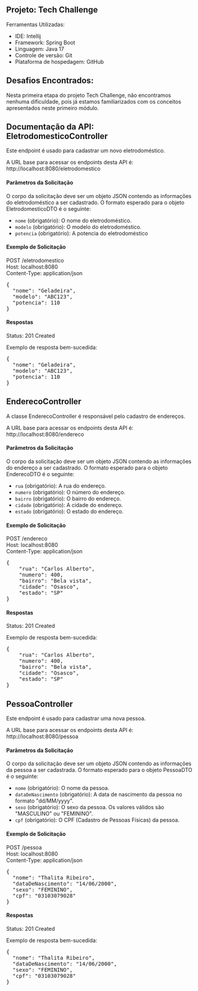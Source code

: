 ## Projeto: Tech Challenge

Ferramentas Utilizadas:

- IDE: Intellij
- Framework: Spring Boot
- Linguagem: Java 17
- Controle de versão: Git
- Plataforma de hospedagem: GitHub

## Desafios Encontrados:
Nesta primeira etapa do projeto Tech Challenge, não encontramos nenhuma dificuldade, pois já estamos familiarizados com os conceitos apresentados neste primeiro módulo.

## Documentação da API: EletrodomesticoController 
Este endpoint é usado para cadastrar um novo eletrodoméstico.

A URL base para acessar os endpoints desta API é: http://localhost:8080/eletrodomestico

#### Parâmetros da Solicitação

O corpo da solicitação deve ser um objeto JSON contendo as informações do eletrodoméstico a ser cadastrado. O formato esperado para o objeto EletrodomesticoDTO é o seguinte:
* `nome` (obrigatório): O nome do eletrodoméstico.
* `modelo` (obrigatório): O modelo do eletrodoméstico.
* `potencia` (obrigatório): A potencia do eletrodoméstico

#### Exemplo de Solicitação
POST /eletrodomestico <br>
Host: localhost:8080 <br>
Content-Type: application/json <br>

<pre>
{
  "nome": "Geladeira",
  "modelo": "ABC123",
  "potencia": 110
}
</pre>

####  Respostas

Status: 201 Created

Exemplo de resposta bem-sucedida:

<pre>
{
  "nome": "Geladeira",
  "modelo": "ABC123",
  "potencia": 110
}
</pre>

## EnderecoController
A classe EnderecoController é responsável pelo cadastro de endereços.

A URL base para acessar os endpoints desta API é: http://localhost:8080/endereco

#### Parâmetros da Solicitação

O corpo da solicitação deve ser um objeto JSON contendo as informações do endereço a ser cadastrado. O formato esperado para o objeto EnderecoDTO é o seguinte:
* `rua` (obrigatório): A rua do endereço.
* `numero` (obrigatório): O número do endereço.
* `bairro` (obrigatório): O bairro do endereço.
* `cidade` (obrigatório): A cidade do endereço.
* `estado` (obrigatório): O estado do endereço.

#### Exemplo de Solicitação

POST /endereco <br>
Host: localhost:8080 <br>
Content-Type: application/json <br>

<pre>
{
    "rua": "Carlos Alberto",
    "numero": 400,
    "bairro": "Bela vista",
    "cidade": "Osasco",
    "estado": "SP"
}
</pre>

####  Respostas

Status: 201 Created

Exemplo de resposta bem-sucedida:

<pre>
{
    "rua": "Carlos Alberto",
    "numero": 400,
    "bairro": "Bela vista",
    "cidade": "Osasco",
    "estado": "SP"
}
</pre>

## PessoaController
Este endpoint é usado para cadastrar uma nova pessoa.

A URL base para acessar os endpoints desta API é: http://localhost:8080/pessoa

#### Parâmetros da Solicitação

O corpo da solicitação deve ser um objeto JSON contendo as informações da pessoa a ser cadastrada. O formato esperado para o objeto PessoaDTO é o seguinte:
* `nome` (obrigatório): O nome da pessoa.
* `dataDeNascimento` (obrigatório): A data de nascimento da pessoa no formato "dd/MM/yyyy".
* `sexo` (obrigatório): O sexo da pessoa. Os valores válidos são "MASCULINO" ou "FEMININO".
* `cpf` (obrigatório): O CPF (Cadastro de Pessoas Físicas) da pessoa.

#### Exemplo de Solicitação

POST /pessoa <br>
Host: localhost:8080 <br>
Content-Type: application/json <br>

<pre>
{
  "nome": "Thalita Ribeiro",
  "dataDeNascimento": "14/06/2000",
  "sexo": "FEMININO",
  "cpf": "03103079028"
}
</pre>

####  Respostas

Status: 201 Created

Exemplo de resposta bem-sucedida:

<pre>
{
  "nome": "Thalita Ribeiro",
  "dataDeNascimento": "14/06/2000",
  "sexo": "FEMININO",
  "cpf": "03103079028"
}
</pre>

